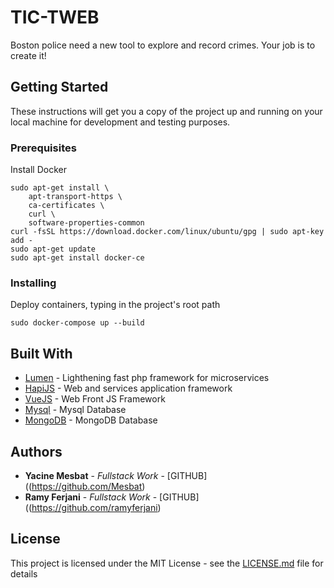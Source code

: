 # TIC-TWEB

Boston police need a new tool to explore and record crimes. Your job is to create it!

## Getting Started

These instructions will get you a copy of the project up and running on your local machine for development and testing purposes.

### Prerequisites

Install Docker

```
sudo apt-get install \
    apt-transport-https \
    ca-certificates \
    curl \
    software-properties-common
curl -fsSL https://download.docker.com/linux/ubuntu/gpg | sudo apt-key add -
sudo apt-get update
sudo apt-get install docker-ce
```

### Installing

Deploy containers, typing in the project's root path

```
sudo docker-compose up --build
```

## Built With

* [Lumen](https://github.com/laravel/lumen) - Lighthening fast php framework for microservices
* [HapiJS](https://github.com/hapijs/hapi) - Web and services application framework
* [VueJS](https://github.com/vuejs/vue) - Web Front JS Framework
* [Mysql](https://github.com/mysql) - Mysql Database
* [MongoDB](https://github.com/mongodb/mongo) - MongoDB Database

## Authors

* **Yacine Mesbat** - *Fullstack Work* - [GITHUB]((https://github.com/Mesbat)
* **Ramy Ferjani** - *Fullstack Work* - [GITHUB]((https://github.com/ramyferjani)

## License

This project is licensed under the MIT License - see the [LICENSE.md](LICENSE.md) file for details
